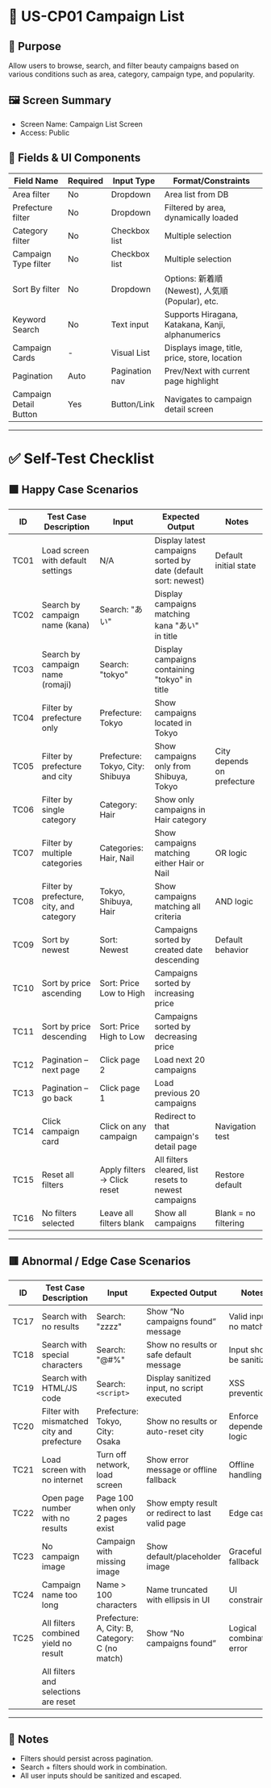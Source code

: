 # 📘 US-CP01 Campaign List

## 🎯 Purpose
Allow users to browse, search, and filter beauty campaigns based on various conditions such as area, category, campaign type, and popularity.

## 🖼️ Screen Summary
- Screen Name: Campaign List Screen
- Access: Public

## 📝 Fields & UI Components

| Field Name               | Required | Input Type       | Format/Constraints                                |
|--------------------------|----------|------------------|----------------------------------------------------|
| Area filter              | No       | Dropdown         | Area list from DB                                  |
| Prefecture filter        | No       | Dropdown         | Filtered by area, dynamically loaded               |
| Category filter          | No       | Checkbox list    | Multiple selection                                 |
| Campaign Type filter     | No       | Checkbox list    | Multiple selection                                 |
| Sort By filter           | No       | Dropdown         | Options: 新着順 (Newest), 人気順 (Popular), etc.  |
| Keyword Search           | No       | Text input       | Supports Hiragana, Katakana, Kanji, alphanumerics |
| Campaign Cards           | -        | Visual List      | Displays image, title, price, store, location      |
| Pagination               | Auto     | Pagination nav   | Prev/Next with current page highlight              |
| Campaign Detail Button   | Yes      | Button/Link      | Navigates to campaign detail screen                |

---

# ✅ Self-Test Checklist

## 🟩 Happy Case Scenarios

| ID   | Test Case Description                    | Input                            | Expected Output                                                | Notes                      |
| ---- | ---------------------------------------- | -------------------------------- | -------------------------------------------------------------- | -------------------------- |
| TC01 | Load screen with default settings        | N/A                              | Display latest campaigns sorted by date (default sort: newest) | Default initial state      |
| TC02 | Search by campaign name (kana)           | Search: "あい"                    | Display campaigns matching kana "あい" in title                 |                            |
| TC03 | Search by campaign name (romaji)         | Search: "tokyo"                  | Display campaigns containing "tokyo" in title                  |                            |
| TC04 | Filter by prefecture only                | Prefecture: Tokyo                | Show campaigns located in Tokyo                                |                            |
| TC05 | Filter by prefecture and city            | Prefecture: Tokyo, City: Shibuya | Show campaigns only from Shibuya, Tokyo                        | City depends on prefecture |
| TC06 | Filter by single category                | Category: Hair                   | Show only campaigns in Hair category                           |                            |
| TC07 | Filter by multiple categories            | Categories: Hair, Nail           | Show campaigns matching either Hair or Nail                    | OR logic                   |
| TC08 | Filter by prefecture, city, and category | Tokyo, Shibuya, Hair             | Show campaigns matching all criteria                           | AND logic                  |
| TC09 | Sort by newest                           | Sort: Newest                     | Campaigns sorted by created date descending                    | Default behavior           |
| TC10 | Sort by price ascending                  | Sort: Price Low to High          | Campaigns sorted by increasing price                           |                            |
| TC11 | Sort by price descending                 | Sort: Price High to Low          | Campaigns sorted by decreasing price                           |                            |
| TC12 | Pagination – next page                   | Click page 2                     | Load next 20 campaigns                                         |                            |
| TC13 | Pagination – go back                     | Click page 1                     | Load previous 20 campaigns                                     |                            |
| TC14 | Click campaign card                      | Click on any campaign            | Redirect to that campaign's detail page                        | Navigation test            |
| TC15 | Reset all filters                        | Apply filters → Click reset      | All filters cleared, list resets to newest campaigns           | Restore default            |
| TC16 | No filters selected                      | Leave all filters blank          | Show all campaigns                                             | Blank = no filtering       |                                                                                 | New campaigns from page 2 are shown                                            |

---

## 🟥 Abnormal / Edge Case Scenarios

| ID   | Test Case Description                      | Input                                          | Expected Output                                  | Notes                     |
| ---- | ------------------------------------------ | ---------------------------------------------- | ------------------------------------------------ | ------------------------- |
| TC17 | Search with no results                     | Search: "zzzz"                                 | Show “No campaigns found” message                | Valid input, no match     |
| TC18 | Search with special characters             | Search: "@#%"                                  | Show no results or safe default message          | Input should be sanitized |
| TC19 | Search with HTML/JS code                   | Search: `<script>`                             | Display sanitized input, no script executed      | XSS prevention            |
| TC20 | Filter with mismatched city and prefecture | Prefecture: Tokyo, City: Osaka                 | Show no results or auto-reset city               | Enforce dependency logic  |
| TC21 | Load screen with no internet               | Turn off network, load screen                  | Show error message or offline fallback           | Offline handling          |
| TC22 | Open page number with no results           | Page 100 when only 2 pages exist               | Show empty result or redirect to last valid page | Edge case                 |
| TC23 | No campaign image                          | Campaign with missing image                    | Show default/placeholder image                   | Graceful fallback         |
| TC24 | Campaign name too long                     | Name > 100 characters                          | Name truncated with ellipsis in UI               | UI constraint             |
| TC25 | All filters combined yield no result       | Prefecture: A, City: B, Category: C (no match) | Show “No campaigns found”                        | Logical combination error |
                                                  | All filters and selections are reset                                           |

---

## 🔄 Notes
- Filters should persist across pagination.
- Search + filters should work in combination.
- All user inputs should be sanitized and escaped.
